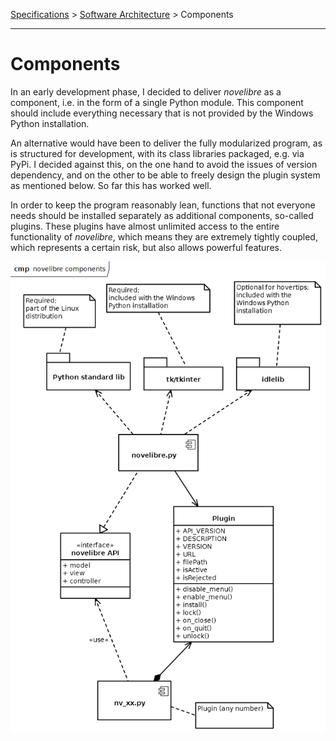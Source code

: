 [Specifications](../specifications.md) > [Software Architecture](../specifications.md#software-architecture) > Components

---

# Components

In an early development phase, I decided to deliver *novelibre* as a component, 
i.e. in the form of a single Python module. 
This component should include everything necessary that is not provided by the 
Windows Python installation. 

An alternative would have been to deliver the fully modularized program, as is
structured for development, with its class libraries packaged, e.g. via PyPi. 
I decided against this, on the one hand to avoid the issues of version dependency, 
and on the other to be able to freely design the plugin system as mentioned below. 
So far this has worked well.

In order to keep the program reasonably lean, functions that not everyone needs 
should be installed separately as additional components, so-called plugins.
These plugins have almost unlimited access to the entire functionality of 
*novelibre*, which means they are extremely tightly coupled, which represents 
a certain risk, but also allows powerful features.  


![UML Component diagram](_images/novelibre_components.png)

